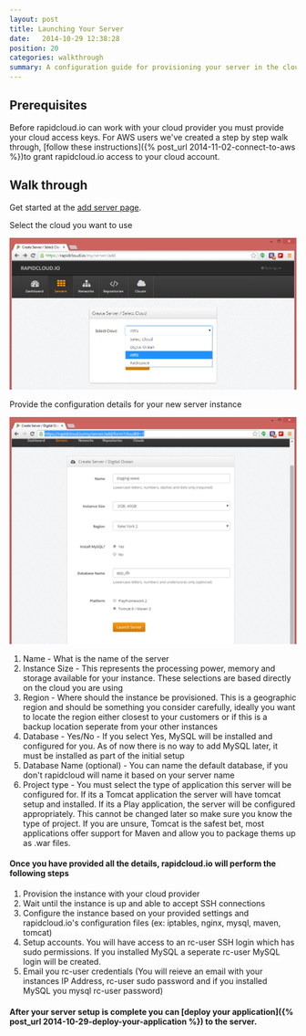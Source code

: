 ```yaml
---
layout: post
title: Launching Your Server
date:   2014-10-29 12:38:28
position: 20
categories: walkthrough
summary: A configuration guide for provisioning your server in the cloud. This guide will explain the configuration options you can provide and detail the steps rapidcloud.io will take on your behalf to get your instance ready.
---
```

## Prerequisites
Before rapidcloud.io can work with your cloud provider you must provide your cloud access keys. For AWS users we've created a step by step walk through, [follow these instructions]({% post_url 2014-11-02-connect-to-aws %})to grant rapidcloud.io access to your cloud account. 

## Walk through
Get started at the [add server page](https://rapidcloud.io/my/server/add).

Select the cloud you want to use

![Server Configuration](/assets/server_add_select_cloud.png)

Provide the configuration details for your new server instance

![Server Configuration](/assets/server_add.png)

1. Name - What is the name of the server
1. Instance Size - This represents the processing power, memory and storage available for your instance. These selections are based directly on the cloud you are using
1. Region - Where should the instance be provisioned. This is a geographic region and should be something you consider carefully, ideally you want to locate the region either closest to your customers or if this is a backup location seperate from your other instances
1. Database - Yes/No - If you select Yes, MySQL will be installed and configured for you. As of now there is no way to add MySQL later, it must be installed as part of the initial setup
1. Database Name (optional) - You can name the default database, if you don't rapidcloud will name it based on your server name
1. Project type - You must select the type of application this server will be configured for. If its a Tomcat application the server will have tomcat setup and installed. If its a Play application, the server will be configured appropriately. This cannot be changed later so make sure you know the type of project. If you are unsure, Tomcat is the safest bet, most applications offer support for Maven and allow you to package thems up as .war files.


#### Once you have provided all the details, rapidcloud.io will perform the following steps

1. Provision the instance with your cloud provider
1. Wait until the instance is up and able to accept SSH connections
1. Configure the instance based on your provided settings and rapidcloud.io's configuration files (ex: iptables, nginx, mysql, maven, tomcat)
1. Setup accounts. You will have access to an rc-user SSH login which has sudo permissions. If you installed MySQL a seperate rc-user MySQL login will be created.
1. Email you rc-user credentials (You will reieve an email with your instances IP Address, rc-user sudo password and if you installed MySQL you mysql rc-user password)


#### After your server setup is complete you can [deploy your application]({% post_url 2014-10-29-deploy-your-application %}) to the server.